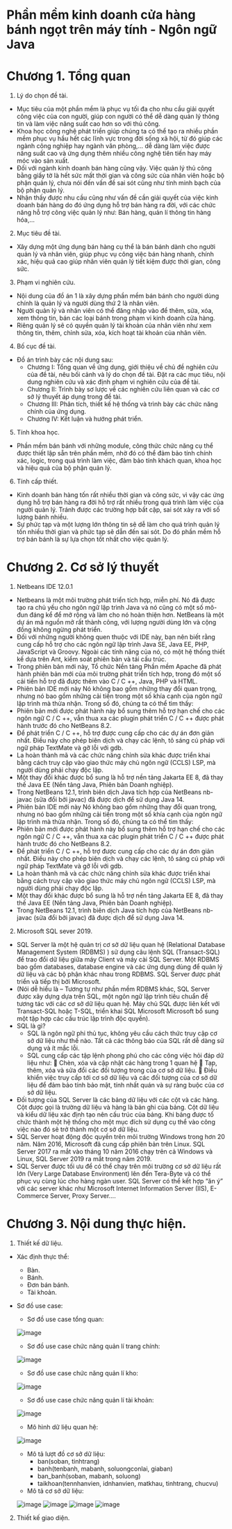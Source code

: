 # Phần mềm kinh doanh cửa hàng bánh ngọt trên máy tính - Ngôn ngữ Java
# Chương 1. Tổng quan
1.	Lý do chọn đề tài.
-	Mục tiêu của một phần mềm là phục vụ tối đa cho nhu cầu giải quyết công việc của con người, giúp con người có thể dễ dàng quản lý thông tin và làm việc năng suất cao hơn so với thủ công.
-	Khoa học công nghệ phát triển giúp chúng ta có thể tạo ra nhiều phần mềm phục vụ hầu hết các lĩnh vực trong đời sống xã hội, từ đó giúp các ngành công nghiệp hay ngành văn phòng,… dễ dàng làm việc được năng suất cao và ứng dụng thêm nhiều công nghệ tiên tiến hay máy móc vào sản xuất.
-	Đối với ngành kinh doanh bán hàng cũng vậy. Việc quản lý thủ công bằng giấy tờ là hết sức mất thời gian và công sức của nhân viên hoặc bộ phận quản lý, chưa nói đến vấn đề sai sót cũng như tính minh bạch của bộ phận quản lý.
-	Nhận thấy được nhu cầu cũng như vấn đề cần giải quyết của việc kinh doanh bán hàng do đó ứng dụng hỗ trợ bán hàng ra đời, với các chức năng hỗ trợ công việc quản lý như: Bán hàng, quản lí thông tin hàng hóa,…
2.	Mục tiêu đề tài.
-	Xây dựng một ứng dụng bán hàng cụ thể là bán bánh dành cho người quản lý và nhân viên, giúp phục vụ công việc bán hàng nhanh, chính xác, hiệu quả cao giúp nhân viên quản lý tiết kiệm được thời gian, công sức.
3.	Phạm vi nghiên cứu.
-	Nội dung của đồ án 1 là xây dựng phần mềm bán bánh cho người dùng chính là quản lý và người dùng thứ 2 là nhân viên.
-	Người quản lý và nhân viên có thể đăng nhập vào để thêm, sửa, xóa, xem thông tin, bán các loại bánh trong phạm vi kinh doanh cửa hàng.
-	Riêng quản lý sẽ có quyền quản lý tài khoản của nhân viên như xem thông tin, thêm, chỉnh sửa, xóa, kích hoạt tài khoản của nhân viên.
4.	Bố cục đề tài.
-	Đồ án trình bày các nội dung sau:
    +	Chương I: Tổng quan về ứng dụng, giới thiệu về chủ đề nghiên cứu của đề tài, nêu bối cảnh và lý do chọn đề tài. Đặt ra các mục tiêu, nội dung nghiên cứu và xác định phạm vi nghiên cứu của đề tài.
    +	Chương II: Trình bày sơ lược về các nghiên cứu liên quan và các cơ sở lý thuyết áp dụng trong đề tài.
    +	Chương III: Phân tích, thiết kế hệ thống và trình bày các chức năng chính của ứng dụng.
    +	Chương IV: Kết luận và hướng phát triển.
5.	Tính khoa học.
-	Phần mềm bán bánh với những module, công thức chức năng cụ thể được thiết lập sẵn trên phần mềm, nhờ đó có thể đảm bảo tính chính xác, logic, trong quá trình làm việc, đảm bảo tính khách quan, khoa học và hiệu quả của bộ phận quản lý.
6.	Tính cấp thiết.
-	Kinh doanh bán hàng tốn rất nhiều thời gian và công sức, vì vậy các ứng dụng hỗ trợ bán hàng ra đời hỗ trợ rất nhiều trong quá trình làm việc của người quản lý. Tránh được các trường hợp bất cập, sai sót xảy ra với số lượng bánh nhiều.
-	Sự phức tạp và một lượng lớn thông tin sẽ dễ làm cho quá trình quản lý tốn nhiều thời gian và phức tạp sẽ dẫn đến sai sót. Do đó phần mềm hỗ trợ bán bánh là sự lựa chọn tốt nhất cho việc quản lý.

# Chương 2. Cơ sở lý thuyết

1.	Netbeans IDE 12.0.1

-	Netbeans là một môi trường phát triển tích hợp, miễn phí. Nó đã được tạo ra chủ yếu cho ngôn ngữ lập trình Java và nó cũng có một số mô-đun đáng kể để mở rộng và làm cho nó hoàn thiện hơn. NetBeans là một dự án mã nguồn mở rất thành công, với lượng người dùng lớn và cộng đồng không ngừng phát triển.
-	Đối với những người không quen thuộc với IDE này, bạn nên biết rằng cung cấp hỗ trợ cho các ngôn ngữ lập trình Java SE, Java EE, PHP, JavaScript và Groovy. Ngoài các tính năng của nó, có một hệ thống thiết kế dựa trên Ant, kiểm soát phiên bản và tái cấu trúc.
-	Trong phiên bản mới này, Tổ chức Nền tảng Phần mềm Apache đã phát hành phiên bản mới của môi trường phát triển tích hợp, trong đó một số cải tiến hỗ trợ đã được thêm vào C / C ++, Java, PHP và HTML.
-	Phiên bản IDE mới này Nó không bao gồm những thay đổi quan trọng, nhưng nó bao gồm những cải tiến trong một số khía cạnh của ngôn ngữ lập trình mà thừa nhận. Trong số đó, chúng ta có thể tìm thấy:
-	Phiên bản mới được phát hành này bổ sung thêm hỗ trợ hạn chế cho các ngôn ngữ C / C ++, vẫn thua xa các plugin phát triển C / C ++ được phát hành trước đó cho NetBeans 8.2.
-	Để phát triển C / C ++, hỗ trợ được cung cấp cho các dự án đơn giản nhất. Điều này cho phép biên dịch và chạy các lệnh, tô sáng cú pháp với ngữ pháp TextMate và gỡ lỗi với gdb.
-	La hoàn thành mã và các chức năng chỉnh sửa khác được triển khai bằng cách truy cập vào giao thức máy chủ ngôn ngữ (CCLS) LSP, mà người dùng phải chạy độc lập.
-	Một thay đổi khác được bổ sung là hỗ trợ nền tảng Jakarta EE 8, đã thay thế Java EE (Nền tảng Java, Phiên bản Doanh nghiệp).
-	Trong NetBeans 12.1, trình biên dịch Java tích hợp của NetBeans nb-javac (sửa đổi bởi javac) đã được dịch để sử dụng Java 14.
-	Phiên bản IDE mới này Nó không bao gồm những thay đổi quan trọng, nhưng nó bao gồm những cải tiến trong một số khía cạnh của ngôn ngữ lập trình mà thừa nhận. Trong số đó, chúng ta có thể tìm thấy:
-	Phiên bản mới được phát hành này bổ sung thêm hỗ trợ hạn chế cho các ngôn ngữ C / C ++, vẫn thua xa các plugin phát triển C / C ++ được phát hành trước đó cho NetBeans 8.2.
-	Để phát triển C / C ++, hỗ trợ được cung cấp cho các dự án đơn giản nhất. Điều này cho phép biên dịch và chạy các lệnh, tô sáng cú pháp với ngữ pháp TextMate và gỡ lỗi với gdb.
-	La hoàn thành mã và các chức năng chỉnh sửa khác được triển khai bằng cách truy cập vào giao thức máy chủ ngôn ngữ (CCLS) LSP, mà người dùng phải chạy độc lập.
-	Một thay đổi khác được bổ sung là hỗ trợ nền tảng Jakarta EE 8, đã thay thế Java EE (Nền tảng Java, Phiên bản Doanh nghiệp).
-	Trong NetBeans 12.1, trình biên dịch Java tích hợp của NetBeans nb-javac (sửa đổi bởi javac) đã được dịch để sử dụng Java 14.

2.	Microsoft SQL sever 2019.

-	SQL Server là một hệ quản trị cơ sở dữ liệu quan hệ (Relational Database Management System (RDBMS) ) sử dụng câu lệnh SQL (Transact-SQL) để trao đổi dữ liệu giữa máy Client và máy cài SQL Server. Một RDBMS bao gồm databases, database engine và các ứng dụng dùng để quản lý dữ liệu và các bộ phận khác nhau trong RDBMS. SQL Server được phát triển và tiếp thị bởi Microsoft.
-	(Nói dễ hiểu là – Tương tự như phần mềm RDBMS khác, SQL Server được xây dựng dựa trên SQL, một ngôn ngữ lập trình tiêu chuẩn để tương tác với các cơ sở dữ liệu quan hệ. Máy chủ SQL được liên kết với Transact-SQL hoặc T-SQL, triển khai SQL Microsoft Microsoft bổ sung một tập hợp các cấu trúc lập trình độc quyền).
-	SQL là gì?
    +	SQL là ngôn ngữ phi thủ tục, không yêu cầu cách thức truy cập cơ sở dữ liệu như thế nào. Tất cả các thông báo của SQL rất dễ dàng sử dụng và ít mắc lỗi.
    +	SQL cung cấp các tập lệnh phong phú cho các công việc hỏi đáp dữ liệu như:
        	Chèn, xóa và cập nhật các hàng trong 1 quan hệ
        	Tạp, thêm, xóa và sửa đổi các đối tượng trong của cơ sở dữ liệu.
        	Điều khiển việc truy cấp tới cơ sở dữ liệu và các đối tượng của cơ sở dữ liệu để đảm bảo tính bảo mật, tính nhất quán và sự ràng buộc của cơ sở dữ liệu.
-	Đối tượng của SQL Server là các bảng dữ liệu với các cột và các hàng. Cột được gọi là trường dữ liệu và hàng là bản ghi của bảng. Cột dữ liệu và kiểu dữ liệu xác định tạo nên cấu trúc của bảng. Khi bảng được tổ chức thành một hệ thống cho một mục đích sử dụng cụ thể vào công việc nào đó sẽ trở thành một cơ sở dữ liệu.
-	SQL Server hoạt động độc quyền trên môi trường Windows trong hơn 20 năm. Năm 2016, Microsoft đã cung cấp phiên bản trên Linux. SQL Server 2017 ra mắt vào tháng 10 năm 2016 chạy trên cả Windows và Linux, SQL Server 2019 ra mắt trong năm 2019.
-	SQL Server được tối ưu để có thể chạy trên môi trường cơ sở dữ liệu rất lớn (Very Large Database Environment) lên đến Tera-Byte và có thể phục vụ cùng lúc cho hàng ngàn user. SQL Server có thể kết hợp “ăn ý” với các server khác như Microsoft Internet Information Server (IIS), E-Commerce Server, Proxy Server….

# Chương 3. Nội dung thực hiện.

1.	Thiết kế dữ liệu.
-   Xác định thực thể:
    +	Bàn.
    +	Bánh.
    +	Đơn bán bánh.
    +	Tài khoản.
-	Sơ đồ use case:
    +	Sơ đồ use case tổng quan:
    
    ![image](https://user-images.githubusercontent.com/82866694/153563882-e6befa3e-6c47-4467-9309-fdf0b1f9157b.png)
    
    +	Sơ đồ use case chức năng quản lí trang chính:
    
    ![image](https://user-images.githubusercontent.com/82866694/153563911-1398eb8c-5be2-4b5e-b597-d4a0a970294b.png)
    
    +	Sơ đồ use case chức năng quản lí kho:
    
    ![image](https://user-images.githubusercontent.com/82866694/153564160-9f19ca24-6918-462d-b86e-6f54aef4d8f9.png)
    
    +	Sơ đồ use case chức năng quản lí tài khoản:
    
    ![image](https://user-images.githubusercontent.com/82866694/153564195-01eba233-078a-4514-822e-073421a428b3.png)
    
    +	Mô hình dữ liệu quan hệ:
    
    ![image](https://user-images.githubusercontent.com/82866694/153564232-490f693e-b4c6-452c-b8f3-a8e846f56b52.png)
    
    +	Mô tả lượt đồ cơ sở dữ liệu:
        - ban(soban, tinhtrang)
        - banh(tenbanh, mabanh, soluongconlai, giaban)
        - ban_banh(soban, mabanh, soluong)
        - taikhoan(tennhanvien, idnhanvien, matkhau, tinhtrang, chucvu)
    +	Mô tả cơ sở dữ liệu:
    
    ![image](https://user-images.githubusercontent.com/82866694/153564419-6fa131aa-7d90-4f71-a783-c8a2446b6a6d.png)
    ![image](https://user-images.githubusercontent.com/82866694/153564448-89575e48-a5c9-4c05-84f7-40727dcdd0cd.png)
    ![image](https://user-images.githubusercontent.com/82866694/153564478-44914041-4862-47b9-9f14-19f1076eb9e1.png)
    ![image](https://user-images.githubusercontent.com/82866694/153564503-3ed52142-828f-42e6-ac24-b8d9965b6e58.png)


2.	Thiết kế giao diện.
